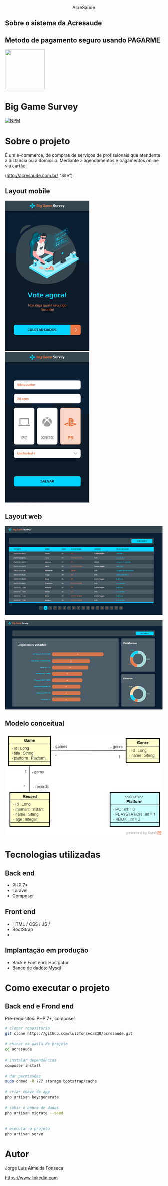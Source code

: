 <p align="center">AcreSaude</p>


## Sobre o sistema  da Acresaude


## Metodo de pagamento seguro usando PAGARME
<img src="https://avatars1.githubusercontent.com/u/3846050?v=4&s=200" width="127px" height="127px" align="center"/>

# Big Game Survey 
[![NPM](https://img.shields.io/npm/l/react)](https://github.com/neliocursos/exemplo-readme/blob/main/LICENSE) 

# Sobre o projeto

É um e-commerce, de compras de serviços de profissionais que atendente a distancia ou a domicílio.
Mediante a agendamentos e pagamentos online via cartão.

(http://acresaude.com.br/ "Site")


## Layout mobile
![Mobile 1](https://github.com/acenelio/assets/raw/main/sds1/mobile1.png) ![Mobile 2](https://github.com/acenelio/assets/raw/main/sds1/mobile2.png)

## Layout web
![Web 1](https://github.com/acenelio/assets/raw/main/sds1/web1.png)

![Web 2](https://github.com/acenelio/assets/raw/main/sds1/web2.png)

## Modelo conceitual
![Modelo Conceitual](https://github.com/acenelio/assets/raw/main/sds1/modelo-conceitual.png)

# Tecnologias utilizadas
## Back end
- PHP 7*
- Laravel
- Composer

## Front end
- HTML / CSS / JS /
- BootStrap
- 
## Implantação em produção
- Back e Font end: Hostgator
- Banco de dados: Mysql

# Como executar o projeto

## Back end e Frond end
Pré-requisitos: PHP 7*, composer

```bash
# clonar repositório
git clone https://github.com/luizfonseca830/acresaude.git

# entrar na pasta do projeto
cd acresaude

# instalar dependências
composer install

# dar permissões
sudo chmod -R 777 storage bootstrap/cache

# criar chave do app
php artisan key:generate

# subir o banco de dados
php artisan migrate --seed


# executar o projeto
php artisan serve
```

# Autor
Jorge Luiz Almeida Fonseca

https://www.linkedin.com
